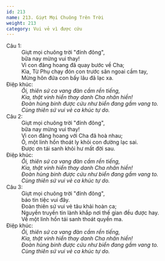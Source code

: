 ```yaml
---
id: 213
name: 213. Giựt Mọi Chuông Trên Trời
weight: 213
category: Vui vẻ vì được cứu
---
```

<dl><dt>Câu 1:</dt><dd data-verse="1">Giựt mọi chuông trời "đính đông", <br/>bữa nay mừng vui thay! <br/>Vì con đãng hoang đã quay bước về Cha; <br/>Kìa, Từ Phụ chạy đón con trước sân ngoai cầm tay, <br/>Mừng hôn đứa con bấy lâu đã lạc xa. </dd><dt>Điệp khúc:</dt><dd data-chorus="1"><em>Ôi, thiên sứ ca vang đàn cầm rền tiếng, <br/>Kìa, thật vinh hiển thay danh Cha nhân hiền! <br/>Đoàn hùng binh được cứu như biển đang gầm vang to. <br/>Cùng thiên sứ vui vẻ ca khúc tự do. </em></dd><dt>Câu 2:</dt><dd data-verse="2">Giựt mọi chuông trời "đính đông", <br/>bữa nay mừng vui thay! <br/>Vì con đãng hoang với Cha đã hoà nhau; <br/>Ồ, một linh hồn thoát ly khỏi con đường lạc sai. <br/>Được ơn tái sanh khỏi hư mất đời sau. </dd><dt>Điệp khúc:</dt><dd data-chorus="1"><em>Ôi, thiên sứ ca vang đàn cầm rền tiếng, <br/>Kìa, thật vinh hiển thay danh Cha nhân hiền! <br/>Đoàn hùng binh được cứu như biển đang gầm vang to. <br/>Cùng thiên sứ vui vẻ ca khúc tự do. </em></dd><dt>Câu 3:</dt><dd data-verse="3">Giựt mọi chuông trời "đính đông", <br/>báo tin tiệc vui đây. <br/>Đoàn thiên sứ vui vẻ tâu khải hoàn ca; <br/>Nguyền truyền tin lành khắp nơi thế gian đều được hay. <br/>Về một linh hồn tái sanh thoát quyền ma. </dd><dt>Điệp khúc:</dt><dd data-chorus="1"><em>Ôi, thiên sứ ca vang đàn cầm rền tiếng, <br/>Kìa, thật vinh hiển thay danh Cha nhân hiền! <br/>Đoàn hùng binh được cứu như biển đang gầm vang to. <br/>Cùng thiên sứ vui vẻ ca khúc tự do. </em></dd></dl>
